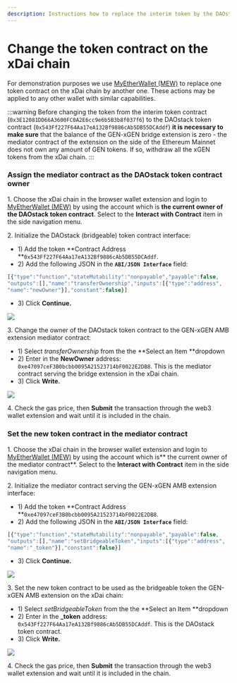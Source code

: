 ```yaml
---
description: Instructions how to replace the interim token by the DAOstack token contract
---
```


# Change the token contract on the xDai chain

For demonstration purposes we use [MyEtherWallet (MEW)](https://www.myetherwallet.com/access-my-wallet)  to replace one token contract on the xDai chain by another one. These actions may be applied to any other wallet with similar capabilities.

:::warning
Before changing the token from the interim token contract (`0x3E12081DD66A3600FC0A2E6cc9e6b5B3b8f037f6`) to the DAOstack token contract (`0x543Ff227F64Aa17eA132Bf9886cAb5DB55DCAddf`) **it is necessary to make sure** that the balance of the GEN-xGEN bridge extension is zero - the mediator contract of the extension on the side of the Ethereum Mainnet does not own any amount of GEN tokens. If so, withdraw all the xGEN tokens from the xDai chain.
:::

### Assign the mediator contract as the DAOstack token contract owner

1\. Choose the xDai chain in the browser wallet extension and login to [MyEtherWallet (MEW)](https://www.myetherwallet.com/access-my-wallet) by using the account which is **the current owner of the DAOstack token contract**. Select to the **Interact with Contract** item in the side navigation menu.

2\. Initialize the DAOstack (bridgeable) token contract interface:

* 1\) Add the token **Contract Address **`0x543Ff227F64Aa17eA132Bf9886cAb5DB55DCAddf`.
* 2\) Add the following JSON in the **`ABI/JSON Interface`** field:

```javascript
[{"type":"function","stateMutability":"nonpayable","payable":false,
"outputs":[],"name":"transferOwnership","inputs":[{"type":"address",
"name":"newOwner"}],"constant":false}]
```

* 3\) Click **Continue.**

![](</img/specs/bridges/image-22.png>)

3\. Change the owner of the DAOstack token contract to the GEN-xGEN AMB extension mediator contract:

* 1\) Select _transferOwnership_ from the the **Select an Item **dropdown
* 2\) Enter in the **NewOwner** address: `0xe47097ceF3B0bcbb0095A21523714bF0022E2DB8`. This is the  mediator contract serving the bridge extension in the xDai chain.
* 3\) Click **Write.**

![](</img/specs/bridges/image-23.png>)

4\. Check the gas price, then **Submit** the transaction through the web3 wallet extension and wait until it is included in the chain.

### Set the new token contract in the mediator contract

1\. Choose the xDai chain in the browser wallet extension and login to [MyEtherWallet (MEW)](https://www.myetherwallet.com/access-my-wallet) by using the account which is** the current owner of the mediator contract**. Select to the **Interact with Contract** item in the side navigation menu.

2\. Initialize the mediator contract serving the GEN-xGEN AMB extension interface:

* 1\) Add the token **Contract Address **`0xe47097ceF3B0bcbb0095A21523714bF0022E2DB8`.
* 2\) Add the following JSON in the **`ABI/JSON Interface`** field:

```javascript
[{"type":"function","stateMutability":"nonpayable","payable":false,
"outputs":[],"name":"setBridgeableToken","inputs":[{"type":"address",
"name":"_token"}],"constant":false}]
```

* 3\) Click **Continue.**

![](</img/specs/bridges/image-24.png>)

3\. Set the new token contract to be used as the bridgeable token the GEN-xGEN AMB extension on the xDai chain:

* 1\) Select _setBridgeableToken_ from the the **Select an Item **dropdown
* 2\) Enter in the **\_token** address: `0x543Ff227F64Aa17eA132Bf9886cAb5DB55DCAddf`. This is the DAOstack token contract.
* 3\) Click **Write.**

![](</img/specs/bridges/image-26.png>)

4\. Check the gas price, then **Submit** the transaction through the web3 wallet extension and wait until it is included in the chain.
